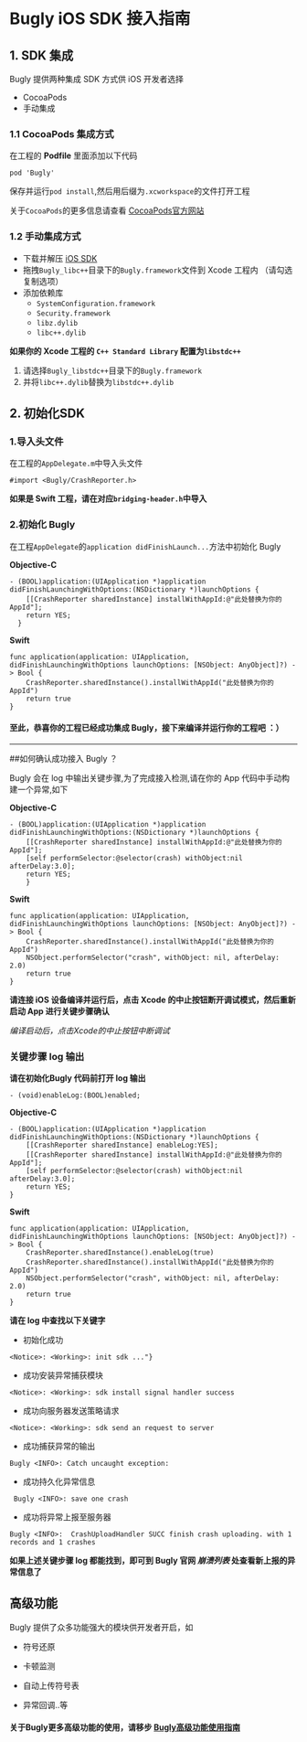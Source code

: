# Bugly iOS SDK 接入指南

## 1. SDK 集成

Bugly 提供两种集成 SDK 方式供 iOS 开发者选择

* CocoaPods  
* 手动集成 

### 1.1 CocoaPods 集成方式

在工程的 **Podfile** 里面添加以下代码

`
pod 'Bugly'
`

保存并运行`pod install`,然后用后缀为`.xcworkspace`的文件打开工程

关于`CocoaPods`的更多信息请查看 [CocoaPods官方网站](https://cocoapods.org "CocoaPods") 

### 1.2 手动集成方式

* 下载并解压 [iOS SDK](http://bugly.qq.com/sdkdown?id=05deedf8-796e-4e95-9d1d-3bb3d9890e78 "iOS SDK") 
* 拖拽`Bugly_libc++`目录下的`Bugly.framework`文件到 Xcode 工程内 （请勾选复制选项）
* 添加依赖库
	* `SystemConfiguration.framework`
	* `Security.framework`
	* `libz.dylib`
	* `libc++.dylib`

**如果你的 Xcode 工程的 `C++ Standard Library` 配置为`libstdc++`**

1. 请选择`Bugly_libstdc++`目录下的`Bugly.framework`
2. 并将`libc++.dylib`替换为`libstdc++.dylib`

## 2. 初始化SDK

### 1.导入头文件

在工程的`AppDelegate.m`中导入头文件

`
#import <Bugly/CrashReporter.h>
`

**如果是 Swift 工程，请在对应`bridging-header.h`中导入**

### 2.初始化 Bugly

在工程`AppDelegate`的`application didFinishLaunch...`方法中初始化 Bugly

**Objective-C**

	- (BOOL)application:(UIApplication *)application didFinishLaunchingWithOptions:(NSDictionary *)launchOptions {
		[[CrashReporter sharedInstance] installWithAppId:@"此处替换为你的AppId"];
		return YES;
	  }


**Swift**

	func application(application: UIApplication, didFinishLaunchingWithOptions launchOptions: [NSObject: AnyObject]?) -> Bool {
		CrashReporter.sharedInstance().installWithAppId("此处替换为你的AppId")
		return true
    }


#### 至此，恭喜你的工程已经成功集成 Bugly，接下来编译并运行你的工程吧 ：）


----

##如何确认成功接入 Bugly ？

Bugly 会在 log 中输出关键步骤,为了完成接入检测,请在你的 App 代码中手动构建一个异常,如下

**Objective-C**

	- (BOOL)application:(UIApplication *)application didFinishLaunchingWithOptions:(NSDictionary *)launchOptions {
    	[[CrashReporter sharedInstance] installWithAppId:@"此处替换为你的AppId"];
    	[self performSelector:@selector(crash) withObject:nil afterDelay:3.0];
    	return YES;
    	}

**Swift**

	func application(application: UIApplication, didFinishLaunchingWithOptions launchOptions: [NSObject: AnyObject]?) -> Bool {
    	CrashReporter.sharedInstance().installWithAppId("此处替换为你的AppId")
    	NSObject.performSelector("crash", withObject: nil, afterDelay: 2.0)
    	return true
	}


**请连接 iOS 设备编译并运行后，点击 Xcode 的中止按钮断开调试模式，然后重新启动 App 进行关键步骤确认**

*编译启动后，点击Xcode的中止按钮中断调试*

### 关键步骤 log 输出

**请在初始化Bugly 代码前打开 log 输出**

`- (void)enableLog:(BOOL)enabled;`

**Objective-C**

	- (BOOL)application:(UIApplication *)application didFinishLaunchingWithOptions:(NSDictionary *)launchOptions {
		[[CrashReporter sharedInstance] enableLog:YES];
		[[CrashReporter sharedInstance] installWithAppId:@"此处替换为你的AppId"];
		[self performSelector:@selector(crash) withObject:nil afterDelay:3.0];
		return YES;
	}
**Swift**

	func application(application: UIApplication, didFinishLaunchingWithOptions launchOptions: [NSObject: AnyObject]?) -> Bool {
    	CrashReporter.sharedInstance().enableLog(true)
    	CrashReporter.sharedInstance().installWithAppId("此处替换为你的AppId")
    	NSObject.performSelector("crash", withObject: nil, afterDelay: 2.0)
    	return true
	}

**请在 log 中查找以下关键字**

- 初始化成功

`<Notice>: <Working>: init sdk ..."}`

- 成功安装异常捕获模块

`<Notice>: <Working>: sdk install signal handler success`

- 成功向服务器发送策略请求

`<Notice>: <Working>: sdk send an request to server`

- 成功捕获异常的输出

`Bugly <INFO>: Catch uncaught exception:`

- 成功持久化异常信息

` Bugly <INFO>: save one crash`

- 成功将异常上报至服务器

`Bugly <INFO>:  CrashUploadHandler SUCC finish crash uploading. with 1 records and 1 crashes`

**如果上述关键步骤 log 都能找到，即可到 Bugly 官网 *崩溃列表* 处查看新上报的异常信息了**


## 高级功能

Bugly 提供了众多功能强大的模块供开发者开启，如

- 符号还原

- 卡顿监测

- 自动上传符号表

- 异常回调..等

#### 关于Bugly更多高级功能的使用，请移步 [Bugly高级功能使用指南](./advanced/ADVANCED.md")



